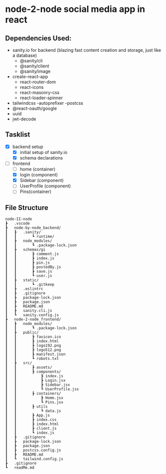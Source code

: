# node-2-node social media app in react
## Dependencies Used:
- sanity.io for backend (blazing fast content creation and storage, just like a database)
    - @sanity/cli
    - @sanity/client
    - @sanity/image
- create-react-app
    - react-router-dom
    - react-icons
    - react-masonry-css
    - react-loader-spinner
- tailwindcss 
    -autoprefixer
    -postcss
- @react-oauth/google
- uuid
- jwt-decode

## Tasklist
- [x] backend setup
    - [x] initial setup of sanity.io
    - [x] schema declarations
- [ ] frontend
    - [ ] home (container)
    - [x] login (component)
    - [x] Sidebar (component)
    - [ ] UserProfile (component)
    - [ ] Pins(container)
    
## File Structure
```
node-II-node
┣   .vscode
┣   node-by-node_backend/
┃   ┣   .sanity/
┃   ┃       ┗ runtime/
┃   ┣   node_modules/
┃   ┃       ┗ .package-lock.json
┃   ┣   schemas/gi
┃   ┃       ┣ comment.js
┃   ┃       ┣ index.js
┃   ┃       ┣ pin.js
┃   ┃       ┣ postedBy.js
┃   ┃       ┣ save.js
┃   ┃       ┗ user.js
┃   ┣   static/
┃   ┃       ┗ .gitkeep
┃   ┣   .eslintrc
┃   ┣   .gitignore
┃   ┣   package-lock.json
┃   ┣   package.json
┃   ┣   README.md
┃   ┣   sanity.cli.js
┃   ┗   sanity.config.js
┣   node-2-node_frontend/
┃   ┣   node_modules/
┃   ┃       ┗ .package-lock.json
┃   ┣   public/
┃   ┃       ┣ favicon.ico
┃   ┃       ┣ index.html
┃   ┃       ┣ logo192.png
┃   ┃       ┣ logo512.png
┃   ┃       ┣ manifest.json
┃   ┃       ┗ robots.txt
┃   ┣   src/
┃   ┃       ┣ assets/            
┃   ┃       ┣ components/
┃   ┃           ┣ index.js
┃   ┃           ┣ Login.jsx
┃   ┃           ┣ Sidebar.jsx
┃   ┃           ┗ UserProfile.jsx
┃   ┃       ┣ containers/
┃   ┃           ┣ Home.jsx
┃   ┃           ┗ Pins.jsx
┃   ┃       ┣ utils
┃   ┃           ┗ data.js
┃   ┃       ┣ App.js
┃   ┃       ┣ index.css
┃   ┃       ┣ index.html
┃   ┃       ┣ client.js
┃   ┃       ┗ index.js
┃   ┣   .gitignore
┃   ┣   package-lock.json
┃   ┣   package.json
┃   ┣   postcss.config.js
┃   ┣   README.md
┃   ┗   tailwind.config.js
┣   .gitignore
┗   readMe.md
```
